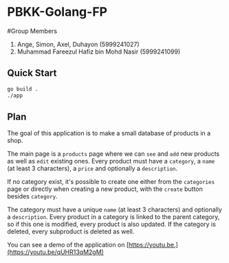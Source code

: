 # PBKK-Golang-FP

#Group Members
1) Ange, Simon, Axel, Duhayon (5999241027)
2) Muhammad Fareezul Hafiz bin Mohd Nasir (5999241099)

## Quick Start
```bash
go build .
./app
```

## Plan

The goal of this application is to make a small database of products in a
shop.<br>

The main page is a `products` page where we can `see` and `add` new products as
well as `edit` existing ones. Every product must have a `category`, a `name`
(at least 3 characters), a `price` and optionally a `description`.<br>

If no category exist, it's possible to create one either from the `categories`
page or directly when creating a new product, with the `create` button besides
`category`.<br>

The category must have a unique `name` (at least 3 characters) and
optionally a `description`. Every product in a category is linked to the parent
category, so if this one is modified, every product is also updated. If the
category is deleted, every subproduct is deleted as well.<br>

You can see a demo of the application on [https://youtu.be.](https://youtu.be/qUHR13qM2gM)
